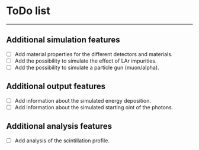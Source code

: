 # ToDo list
-----------
## Additional simulation features
- [ ] Add material properties for the different detectors and materials.
- [ ] Add the possibility to simulate the effect of LAr impurities.
- [ ] Add the possibility to simulate a particle gun (muon/alpha).

## Additional output features
- [ ] Add information about the simulated energy deposition.
- [ ] Add information about the simulated starting oint of the photons.

## Additional analysis features
- [ ] Add analysis of the scintillation profile.